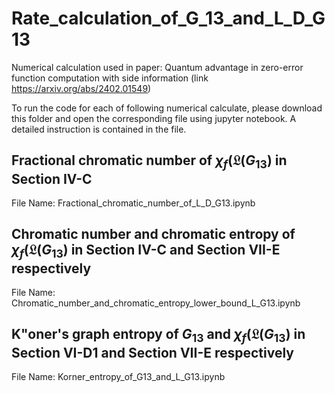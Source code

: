 # Rate_calculation_of_G_13_and_L_D_G13

Numerical calculation used in paper: Quantum advantage in zero-error function computation with side information (link https://arxiv.org/abs/2402.01549)

To run the code for each of following numerical calculate, please download this folder and open the corresponding file using jupyter notebook.
A detailed instruction is contained in the file.

## Fractional chromatic number of $\chi_f(\mathfrak{L}(G_{13})$ in Section IV-C

File Name: Fractional_chromatic_number_of_L_D_G13.ipynb 

## Chromatic number and chromatic entropy of $\chi_f(\mathfrak{L}(G_{13})$ in Section IV-C and Section VII-E respectively

File Name: Chromatic_number_and_chromatic_entropy_lower_bound_L_G13.ipynb

## K\"oner's graph entropy of $G_{13}$ and $\chi_f(\mathfrak{L}(G_{13})$ in Section VI-D1 and Section VII-E respectively

File Name: Korner_entropy_of_G13_and_L_G13.ipynb

